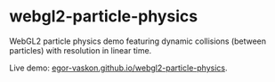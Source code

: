 # webgl2-particle-physics
WebGL2 particle physics demo featuring dynamic collisions (between particles) with resolution in linear time.

Live demo: [egor-vaskon.github.io/webgl2-particle-physics](https://egor-vaskon.github.io/webgl2-particle-physics/).
